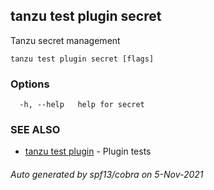 ## tanzu test plugin secret

Tanzu secret management

```
tanzu test plugin secret [flags]
```

### Options

```
  -h, --help   help for secret
```

### SEE ALSO

* [tanzu test plugin](tanzu_test_plugin.md)	 - Plugin tests

###### Auto generated by spf13/cobra on 5-Nov-2021
